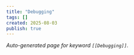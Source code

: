 ```yaml
---
title: "Debugging"
tags: []
created: 2025-08-03
publish: true
---
```


_Auto-generated page for keyword `[[Debugging]]`._
